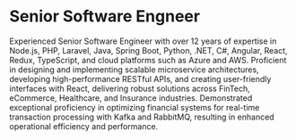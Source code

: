 # Senior Software Engneer

Experienced Senior Software Engineer with over 12 years of expertise in Node.js, PHP, Laravel, Java, Spring Boot, Python, .NET, C#, Angular, React, Redux, TypeScript, and cloud platforms such as Azure and AWS. Proficient in designing and implementing scalable microservice architectures, developing high-performance RESTful APIs, and creating user-friendly interfaces with React, delivering robust solutions across FinTech, eCommerce, Healthcare, and Insurance industries. Demonstrated exceptional proficiency in optimizing financial systems for real-time transaction processing with Kafka and RabbitMQ, resulting in enhanced operational efficiency and performance.

<br><br>
<!--
is a ✨ _special_ ✨ repository because its `README.md` (this file) appears on your GitHub profile.

- 🔭 I’m currently working on ...
- 🌱 I’m currently learning ...
- 👯 I’m looking to collaborate on ...
- 🤔 I’m looking for help with ...
- 💬 Ask me about ...
- 📫 How to reach me: ...
- 😄 Pronouns: ...
- ⚡ Fun fact: ...
-->
